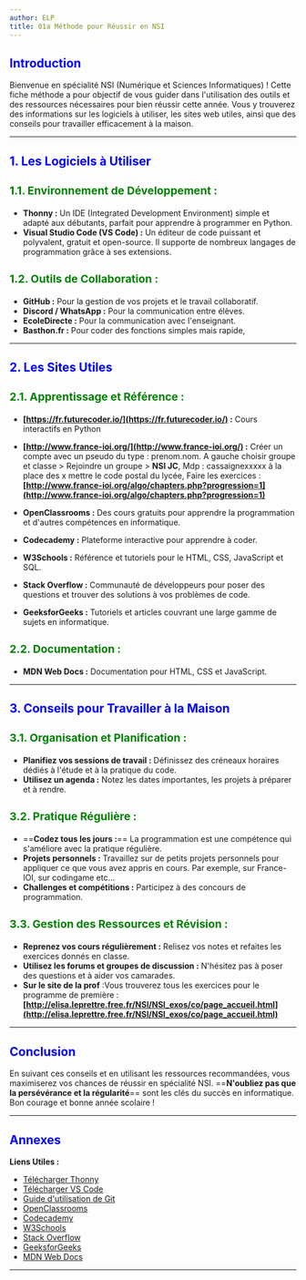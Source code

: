 ```yaml
---
author: ELP
title: 01a Méthode pour Réussir en NSI
---
```




## <h2 style="color:blue;">Introduction</h2>
Bienvenue en spécialité NSI (Numérique et Sciences Informatiques) ! Cette fiche méthode a pour objectif de vous guider dans l'utilisation des outils et des ressources nécessaires pour bien réussir cette année. Vous y trouverez des informations sur les logiciels à utiliser, les sites web utiles, ainsi que des conseils pour travailler efficacement à la maison.

---

## <h2 style="color:blue;">1. Les Logiciels à Utiliser</h2>

### **<h3 style="color:green;">1.1. Environnement de Développement :</h3>**

- **Thonny :** Un IDE (Integrated Development Environment) simple et adapté aux débutants, parfait pour apprendre à programmer en Python.
- **Visual Studio Code (VS Code) :** Un éditeur de code puissant et polyvalent, gratuit et open-source. Il supporte de nombreux langages de programmation grâce à ses extensions.

### **<h3 style="color:green;">1.2. Outils de Collaboration :</h3>**

- **GitHub :** Pour la gestion de vos projets et le travail collaboratif.
- **Discord / WhatsApp :** Pour la communication entre élèves.
- **EcoleDirecte :** Pour la communication avec l'enseignant.
- **Basthon.fr :** Pour coder des fonctions simples mais rapide,

---

## <h2 style="color:blue;">2. Les Sites Utiles</h2>

### **<h3 style="color:green;">2.1. Apprentissage et Référence :</h3>**

- **[https://fr.futurecoder.io/](https://fr.futurecoder.io/) :** Cours interactifs en Python
- **[http://www.france-ioi.org/](http://www.france-ioi.org/) :** Créer un compte avec un pseudo du type : prenom.nom. A gauche choisir groupe et classe > Rejoindre un groupe > **NSI JC**, Mdp : cassaignexxxxx à la place des x mettre le code postal du lycée, Faire les exercices : **[http://www.france-ioi.org/algo/chapters.php?progression=1](http://www.france-ioi.org/algo/chapters.php?progression=1)**

- **OpenClassrooms :** Des cours gratuits pour apprendre la programmation et d'autres compétences en informatique.
- **Codecademy :** Plateforme interactive pour apprendre à coder.
- **W3Schools :** Référence et tutoriels pour le HTML, CSS, JavaScript et SQL.
- **Stack Overflow :** Communauté de développeurs pour poser des questions et trouver des solutions à vos problèmes de code.
- **GeeksforGeeks :** Tutoriels et articles couvrant une large gamme de sujets en informatique.


### **<h3 style="color:green;">2.2. Documentation :</h3>**

- **MDN Web Docs :** Documentation pour HTML, CSS et JavaScript.

---

## <h2 style="color:blue;">3. Conseils pour Travailler à la Maison</h2>

### **<h3 style="color:green;">3.1. Organisation et Planification :</h3>**

- **Planifiez vos sessions de travail :** Définissez des créneaux horaires dédiés à l'étude et à la pratique du code.
- **Utilisez un agenda :** Notez les dates importantes, les projets à préparer et à rendre.

### **<h3 style="color:green;">3.2. Pratique Régulière :</h3>**

- ==**Codez tous les jours :**== La programmation est une compétence qui s'améliore avec la pratique régulière.
- **Projets personnels :** Travaillez sur de petits projets personnels pour appliquer ce que vous avez appris en cours. Par exemple, sur France-IOI, sur codingame etc...
- **Challenges et compétitions :** Participez à des concours de programmation.

### **<h3 style="color:green;">3.3. Gestion des Ressources et Révision :</h2>**

- **Reprenez vos cours régulièrement :** Relisez vos notes et refaites les exercices donnés en classe.
- **Utilisez les forums et groupes de discussion :** N'hésitez pas à poser des questions et à aider vos camarades.
- **Sur le site de la prof** :Vous trouverez tous les exercices pour le programme de première : **[http://elisa.leprettre.free.fr/NSI/NSI_exos/co/page_accueil.html](http://elisa.leprettre.free.fr/NSI/NSI_exos/co/page_accueil.html)**






---

## <h2 style="color:blue;">Conclusion</h2>

En suivant ces conseils et en utilisant les ressources recommandées, vous maximiserez vos chances de réussir en spécialité NSI. ==**N'oubliez pas que la persévérance et la régularité**== sont les clés du succès en informatique. Bon courage et bonne année scolaire !

---

## <h2 style="color:blue;">Annexes</h2>

**Liens Utiles :**

- [Télécharger Thonny](https://thonny.org/)
- [Télécharger VS Code](https://code.visualstudio.com/)
- [Guide d'utilisation de Git](https://git-scm.com/doc)
- [OpenClassrooms](https://openclassrooms.com/)
- [Codecademy](https://www.codecademy.com/)
- [W3Schools](https://www.w3schools.com/)
- [Stack Overflow](https://stackoverflow.com/)
- [GeeksforGeeks](https://www.geeksforgeeks.org/)
- [MDN Web Docs](https://developer.mozilla.org/)

---

